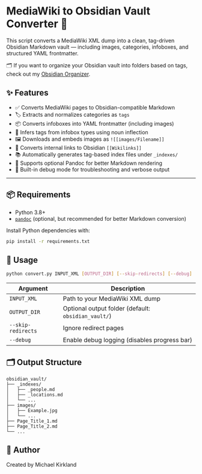 # MediaWiki to Obsidian Vault Converter 🧭

This script converts a MediaWiki XML dump into a clean, tag-driven Obsidian Markdown vault — including images, categories, infoboxes, and structured YAML frontmatter.

🗂️ If you want to organize your Obsidian vault into folders based on tags, check out my [Obsidian Organizer](https://github.com/mak-kirkland/obsidian-organizer).

## ✨ Features

- ✅ Converts MediaWiki pages to Obsidian-compatible Markdown
- 🏷️ Extracts and normalizes categories as `tags`
- 📦 Converts infoboxes into YAML frontmatter (including images)
- 🔧 Infers tags from infobox types using noun inflection
- 🖼️ Downloads and embeds images as `![[images/Filename]]`
- 🔗 Converts internal links to Obsidian `[[Wikilinks]]`
- 📚 Automatically generates tag-based index files under `_indexes/`
- 🐢 Supports optional Pandoc for better Markdown rendering
- 🧪 Built-in debug mode for troubleshooting and verbose output

---

## 📦 Requirements

- Python 3.8+
- [`pandoc`](https://pandoc.org/) (optional, but recommended for better Markdown conversion)

Install Python dependencies with:

```bash
pip install -r requirements.txt
```

## 🚀 Usage

```bash
python convert.py INPUT_XML [OUTPUT_DIR] [--skip-redirects] [--debug]
```

| Argument           | Description                                         |
| ------------------ | --------------------------------------------------- |
| `INPUT_XML`        | Path to your MediaWiki XML dump                     |
| `OUTPUT_DIR`       | Optional output folder (default: `obsidian_vault/`) |
| `--skip-redirects` | Ignore redirect pages                               |
| `--debug`          | Enable debug logging (disables progress bar)        |


## 🗂️ Output Structure

```text
obsidian_vault/
├── _indexes/
│   ├── _people.md
│   ├── _locations.md
│   └── ...
├── images/
│   ├── Example.jpg
│   └── ...
├── Page_Title_1.md
├── Page_Title_2.md
└── ...
```

## 👤 Author

Created by Michael Kirkland
